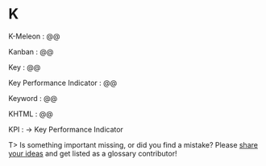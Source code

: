 # K

K-Meleon
: @@

Kanban
: @@

Key
: @@

Key Performance Indicator
: @@

Keyword
: @@

KHTML
: @@

KPI
: → Key Performance Indicator

T> Is something important missing, or did you find a mistake? Please [share your ideas](https://github.com/j9t/web-development-glossary/blob/master/manuscript/k.md) and get listed as a glossary contributor!